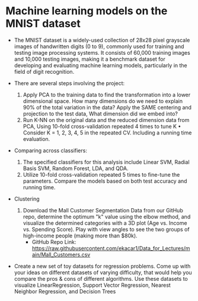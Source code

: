 # Machine learning models on the MNIST dataset

* The MNIST dataset is a widely-used collection of 28x28 pixel grayscale images of handwritten digits (0 to 9), commonly used for training and testing image processing systems. It consists of 60,000 training images and 10,000 testing images, making it a benchmark dataset for developing and evaluating machine learning models, particularly in the field of digit recognition.

* There are several steps involving the project:
  1. Apply PCA to the training data to find the transformation into a lower dimensional space. How many dimensions do we need to explain 90% of the total variation in the data? Apply the SAME centering and projection to the test data, What dimension did we embed into?
  2. Run K-NN on the original data and the reduced dimension data from PCA, Using 10-fold cross-validation repeated 4 times to tune K • Consider K = 1, 2, 3, 4, 5 in the repeated CV. Including a running time evaluation.
* Comparing across classifiers:
  1. The specified classifiers for this analysis include Linear SVM, Radial Basis SVM, Random Forest, LDA, and QDA.
  2. Utilize 10-fold cross-validation repeated 5 times to fine-tune the parameters. Compare the models based on both test accuracy and running time.
* Clustering
  1. Download the Mall Customer Segmentation Data from our GitHub repo, determine the optimum "k" value using the elbow method, and visualize the determined categories with a 3D plot (Age vs. Income vs. Spending Score). Play with view angles to see the two groups of high-income people (making more than $80k).
     * GitHub Repo Link: https://raw.githubusercontent.com/ekacar1/Data_for_Lectures/main/Mall_Customers.csv
* Create a new set of toy datasets for regression problems. Come up with your ideas on different datasets of varying difficulty, that would help you compare the pros & cons of different algorithms. Use these datasets to visualize LinearRegression, Support Vector Regression, Nearest Neighbor Regression, and Decision Trees
     

